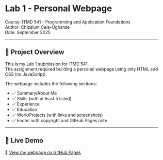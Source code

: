 # Lab 1 - Personal Webpage  
Course: ITMD 541 - Programming and Application Foundations  
Author: Chizalum Cele-Ughanze  
Date: September 2025  

---

## 📌 Project Overview  
This is my Lab 1 submission for ITMD 541.  
The assignment required building a personal webpage using only HTML and CSS (no JavaScript).  

The webpage includes the following sections:
- ✅ Summary/About Me  
- ✅ Skills (with at least 5 listed)  
- ✅ Experience  
- ✅ Education  
- ✅ Work/Projects (with links and screenshots)  
- ✅ Footer with copyright and GitHub Pages note  

---

## 🚀 Live Demo  
🔗 [View my webpage on GitHub Pages](https://tieson18.github.io/ITMD541_Lab1/)  
